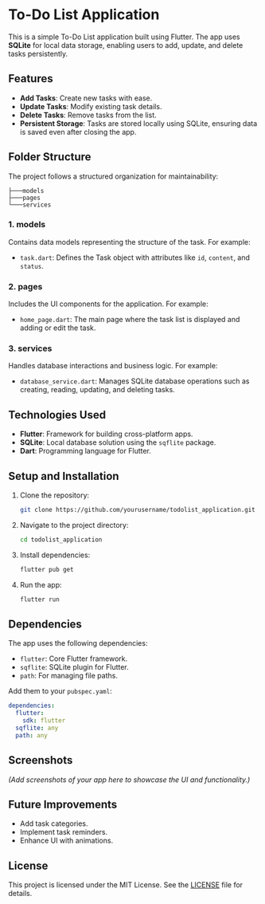 # To-Do List Application

This is a simple To-Do List application built using Flutter. The app uses **SQLite** for local data storage, enabling users to add, update, and delete tasks persistently.

## Features
- **Add Tasks**: Create new tasks with ease.
- **Update Tasks**: Modify existing task details.
- **Delete Tasks**: Remove tasks from the list.
- **Persistent Storage**: Tasks are stored locally using SQLite, ensuring data is saved even after closing the app.

## Folder Structure
The project follows a structured organization for maintainability:

```
├───models
├───pages
└───services
```

### **1. models**
Contains data models representing the structure of the task. For example:
- `task.dart`: Defines the Task object with attributes like `id`, `content`, and `status`.

### **2. pages**
Includes the UI components for the application. For example:
- `home_page.dart`: The main page where the task list is displayed and adding or edit the task.

### **3. services**
Handles database interactions and business logic. For example:
- `database_service.dart`: Manages SQLite database operations such as creating, reading, updating, and deleting tasks.

## Technologies Used
- **Flutter**: Framework for building cross-platform apps.
- **SQLite**: Local database solution using the `sqflite` package.
- **Dart**: Programming language for Flutter.

## Setup and Installation
1. Clone the repository:
   ```bash
   git clone https://github.com/yourusername/todolist_application.git
   ```

2. Navigate to the project directory:
   ```bash
   cd todolist_application
   ```

3. Install dependencies:
   ```bash
   flutter pub get
   ```

4. Run the app:
   ```bash
   flutter run
   ```

## Dependencies
The app uses the following dependencies:
- `flutter`: Core Flutter framework.
- `sqflite`: SQLite plugin for Flutter.
- `path`: For managing file paths.

Add them to your `pubspec.yaml`:
```yaml
dependencies:
  flutter:
    sdk: flutter
  sqflite: any
  path: any
```

## Screenshots
*(Add screenshots of your app here to showcase the UI and functionality.)*

## Future Improvements
- Add task categories.
- Implement task reminders.
- Enhance UI with animations.

## License
This project is licensed under the MIT License. See the [LICENSE](LICENSE) file for details.
